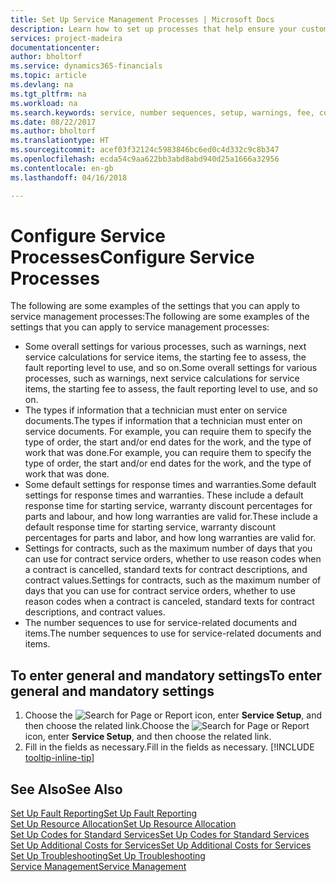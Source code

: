 ```yaml
---
title: Set Up Service Management Processes | Microsoft Docs
description: Learn how to set up processes that help ensure your customers are satisfied with your customer service.
services: project-madeira
documentationcenter: 
author: bholtorf
ms.service: dynamics365-financials
ms.topic: article
ms.devlang: na
ms.tgt_pltfrm: na
ms.workload: na
ms.search.keywords: service, number sequences, setup, warnings, fee, contracts, warranties
ms.date: 08/22/2017
ms.author: bholtorf
ms.translationtype: HT
ms.sourcegitcommit: acef03f32124c5983846bc6ed0c4d332c9c8b347
ms.openlocfilehash: ecda54c9aa622bb3abd8abd940d25a1666a32956
ms.contentlocale: en-gb
ms.lasthandoff: 04/16/2018

---
```

# <a name="configure-service-processes"></a><span data-ttu-id="91977-103">Configure Service Processes</span><span class="sxs-lookup"><span data-stu-id="91977-103">Configure Service Processes</span></span>
<span data-ttu-id="91977-104">The following are some examples of the settings that you can apply to service management processes:</span><span class="sxs-lookup"><span data-stu-id="91977-104">The following are some examples of the settings that you can apply to service management processes:</span></span>  
  
* <span data-ttu-id="91977-105">Some overall settings for various processes, such as warnings, next service calculations for service items, the starting fee to assess, the fault reporting level to use, and so on.</span><span class="sxs-lookup"><span data-stu-id="91977-105">Some overall settings for various processes, such as warnings, next service calculations for service items, the starting fee to assess, the fault reporting level to use, and so on.</span></span>  
* <span data-ttu-id="91977-106">The types if information that a technician must enter on service documents.</span><span class="sxs-lookup"><span data-stu-id="91977-106">The types if information that a technician must enter on service documents.</span></span> <span data-ttu-id="91977-107">For example, you can require them to specify the type of order, the start and/or end dates for the work, and the type of work that was done.</span><span class="sxs-lookup"><span data-stu-id="91977-107">For example, you can require them to specify the type of order, the start and/or end dates for the work, and the type of work that was done.</span></span>  
* <span data-ttu-id="91977-108">Some default settings for response times and warranties.</span><span class="sxs-lookup"><span data-stu-id="91977-108">Some default settings for response times and warranties.</span></span> <span data-ttu-id="91977-109">These include a default response time for starting service, warranty discount percentages for parts and labour, and how long warranties are valid for.</span><span class="sxs-lookup"><span data-stu-id="91977-109">These include a default response time for starting service, warranty discount percentages for parts and labor, and how long warranties are valid for.</span></span>  
* <span data-ttu-id="91977-110">Settings for contracts, such as the maximum number of days that you can use for contract service orders, whether to use reason codes when a contract is cancelled, standard texts for contract descriptions, and contract values.</span><span class="sxs-lookup"><span data-stu-id="91977-110">Settings for contracts, such as the maximum number of days that you can use for contract service orders, whether to use reason codes when a contract is canceled, standard texts for contract descriptions, and contract values.</span></span>  
* <span data-ttu-id="91977-111">The number sequences to use for service-related documents and items.</span><span class="sxs-lookup"><span data-stu-id="91977-111">The number sequences to use for service-related documents and items.</span></span>  

## <a name="to-enter-general-and-mandatory-settings"></a><span data-ttu-id="91977-112">To enter general and mandatory settings</span><span class="sxs-lookup"><span data-stu-id="91977-112">To enter general and mandatory settings</span></span>
1. <span data-ttu-id="91977-113">Choose the ![Search for Page or Report](media/ui-search/search_small.png "Search for Page or Report icon") icon, enter **Service Setup**, and then choose the related link.</span><span class="sxs-lookup"><span data-stu-id="91977-113">Choose the ![Search for Page or Report](media/ui-search/search_small.png "Search for Page or Report icon") icon, enter **Service Setup**, and then choose the related link.</span></span>
2. <span data-ttu-id="91977-114">Fill in the fields as necessary.</span><span class="sxs-lookup"><span data-stu-id="91977-114">Fill in the fields as necessary.</span></span> [!INCLUDE [tooltip-inline-tip](includes/tooltip-inline-tip_md.md)]  

## <a name="see-also"></a><span data-ttu-id="91977-115">See Also</span><span class="sxs-lookup"><span data-stu-id="91977-115">See Also</span></span>  
[<span data-ttu-id="91977-116">Set Up Fault Reporting</span><span class="sxs-lookup"><span data-stu-id="91977-116">Set Up Fault Reporting</span></span>](service-how-setup-fault-reporting.md)  
[<span data-ttu-id="91977-117">Set Up Resource Allocation</span><span class="sxs-lookup"><span data-stu-id="91977-117">Set Up Resource Allocation</span></span>](service-how-setup-resource-allocation.md)  
[<span data-ttu-id="91977-118">Set Up Codes for Standard Services</span><span class="sxs-lookup"><span data-stu-id="91977-118">Set Up Codes for Standard Services</span></span>](service-how-setup-service-coding.md)  
[<span data-ttu-id="91977-119">Set Up Additional Costs for Services</span><span class="sxs-lookup"><span data-stu-id="91977-119">Set Up Additional Costs for Services</span></span>](service-how-setup-service-costs-pricing.md)  
[<span data-ttu-id="91977-120">Set Up Troubleshooting</span><span class="sxs-lookup"><span data-stu-id="91977-120">Set Up Troubleshooting</span></span>](service-how-setup-troubleshooting.md)  
[<span data-ttu-id="91977-121">Service Management</span><span class="sxs-lookup"><span data-stu-id="91977-121">Service Management</span></span>](service-service.md)  

